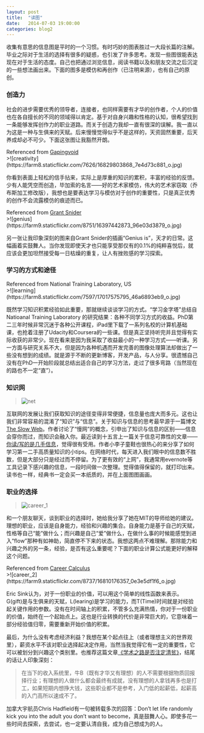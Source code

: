 ```yaml
---
layout: post
title:  "读图"
date:   2014-07-03 19:00:00
categories: blog2
---
```


收集有意思的信息图是平时的一个习惯。有时巧妙的图表胜过一大段长篇的注解。毕业之际对于生活的选择有很多的疑惑，也引发了许多思考。发现一些图很能表达现在对于生活的态度。自己也把通过浏览信息，阅读书籍以及和朋友交流之后沉淀的一些想法画出来。下面的图多是模仿和再创作（已注明来源），也有自己的原创。

### 创造力

社会的进步需要优秀的领导者，连接者，也同样需要有才华的创作者，个人的价值也在各自擅长的不同的领域得以肯定。基于对自身兴趣和性格的认知，很希望找到一条能够发挥创作力的职业道路。而关于创造力我却一直有很深的误解。我一直以为这是一种与生俱来的天赋。后来慢慢觉得似乎不是这样的，天资固然重要，后天养成却必不可少。下面这张图让我豁然开朗。

<figcaption>
Referenced from <a href="http://gapingvoid.com/infographic/">Gapingvoid</a>
</figcaption>
>![creativity](https://farm8.staticflickr.com/7626/16829803868_7e4d73c881_o.jpg)


你看到表面上轻松的信手拈来，实际上是厚重的知识的累积，丰富的经验的反馈。少有人能凭空而创造，毕加索的名言——好的艺术家模仿，伟大的艺术家窃取（乔布斯加工修改版），我想也是要表达学习与模仿对于创作的重要性，只是真正优秀的创作不会流露模仿的痕迹而已。

<figcaption>
Referenced from <a href="http://www.incidentalcomics.com/2013/03/genius-is.html">Grant Snider</a>
</figcaption>
>![genius](https://farm9.staticflickr.com/8751/16397442873_96e03d3879_o.jpg)

另一张让我印象深刻的图来自Grant Snider的插画“Genius is”，天才的日常。这幅画着实鼓舞人。当你发现即使天才也只能享受那仅有的0.1%的纯粹喜悦后，就应该会更加坦然接受每一日枯燥的重复，让人有挫败感的学习探索。

### 学习的方式和途径

<figcaption>
Referenced from National Training Laboratory, US
</figcaption>
>![learning](https://farm8.staticflickr.com/7597/17017575795_46a6893eb9_o.jpg)
 

既然学习知识积累经验如此重要，那就继续谈谈学习的方式。“学习金字塔”总结自Natioanal Training Laboratory 的研究结果：各种不同学习方式的收益。PhD第二三年时候非常沉迷于各种公开课程，iPad里下载了一系列名校的计算机基础课，也抢着注册了Udacity和Coursera的一些课。但是真正坚持听完并且觉得有实际收获的非常少。现在看来是因为我采取了收益最小的一种学习方式——听课。另一方面与研究关系不大，但是因为各种机遇而开发完善的图像处理算法却做出了一些没有想到的成绩。就是源于不断的更新博客，开发产品，与人分享。很遗憾自己没有在PhD一开始阶段就总结出适合自己的学习方法，走过了很多弯路（当然现在的路也不一定“直”）。

### 知识网

>![net](https://farm8.staticflickr.com/7645/17016698121_d7966e5539_o.jpg)

互联网的发展让我们获取知识的途径变得非常便捷，信息量也庞大而多元。这也让我们非常容易的混淆了“知识”与“信息”。关于知识与信息的思考最早源于一篇博文[The Slow Web](http://jackcheng.com/the-slow-web)。作者讨论了“慢网”的概念，引申出了知识与信息的区别——信息会穿你而过，而知识会融入你。最近读到十五言上一篇关于信息可靠性的文章——[你读/写的是几手信息](http://www.15yan.com/story/l5aAbodDQ3h/)，觉得很有受用。作者小李子童鞋也很热心的来分享了如何学习第一二手高质量知识的小tips。在网络时代，每天进入我们眼中的信息数不胜数，但是大部分只是经过而不停留。为了更有效的“上网”，我通常用evernote等工具记录下感兴趣的信息，一段时间做一次整理。觉得值得保留的，就打印出来。读书也一样，经典书一定会买一本纸质的，并在上面图图画画。

### 职业的选择

>![career_1](https://farm9.staticflickr.com/8692/16810175777_463680a06d_o.jpg)

和一个朋友聊天，谈到职业的选择时，她给我分享了她在MIT的导师给她的建议。理想的职业，应该是自身能力，经验和兴趣的集合。自身能力是基于自己的天赋，性格等自己“能”做什么；而兴趣是自己“爱”做什么，在做什么事的时候能感觉到进入“flow”那种有如神助，简直停不下来的状态。我想这两点不难理解。那除能力和兴趣之外的另一条，经验，是否有这么重要呢？下面的职业计算公式能更好的解释这个问题。

<figcaption>
Referenced from <a href="http://ericsink.com/Career_Calculus.html">Career Calculus</a>
</figcaption>
>![career_2](https://farm9.staticflickr.com/8737/16810176357_0e3e5df1f6_o.jpg)


Eric Sink认为，对于一份职业的价值，可以用这个简单的线性函数来表示。G(gift)是与生俱来的天赋，L(learing)是学习的能力，而T(Time)时间就是对经验起关键作用的参数。没有在时间轴上的积累，不管多么充满热情，你对于一份职业的价值，始终在一个起始点上。这也是行业转换的代价是非常巨大的，它意味着一部分经验值归零，需要重新开始价值的积累。

最后，为什么没有考虑经济利益？我想在某个起点往上（或者理想主义的世界观里），薪资水平不该对职业选择起决定作用，当然当我觉得它有一定的重要性，它可以被划分到兴趣这个类别里。也推荐这篇文章[《学术之路是否注定清贫》](http://blog.renren.com/share/402385140/16665289429)，结尾的话让人印象深刻：

>在当下的收入系统里，牛B（既有才华又有理想）的人不需要根据物质回报择行业；有理想的人做什么都会最终有成就，没有理想的人拿钱再多也是打工，如果短期内想挣大钱，这些职业都不是参考，入门低的起薪低，起薪高的入门高所以速成不了。

加拿大宇航员Chris Hadfield有一句被转载多次的回答：Don’t let life randomly kick you into the adult you don’t want to become，真是鼓舞人心。即使多花一些时间去探索，去尝试，也一定要认清自我，成为自己想成为的人。
